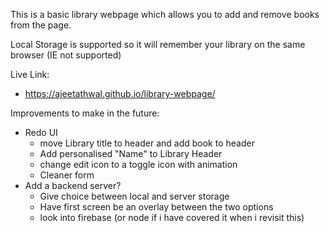 This is a basic library webpage which allows you to add and remove books from the page.

Local Storage is supported so it will remember your library on the same browser (IE not supported)

Live Link:

- https://ajeetathwal.github.io/library-webpage/

Improvements to make in the future:

- Redo UI
  - move Library title to header and add book to header
  - Add personalised "Name" to Library Header
  - change edit icon to a toggle icon with animation
  - Cleaner form
- Add a backend server?
  - Give choice between local and server storage
  - Have first screen be an overlay between the two options
  - look into firebase (or node if i have covered it when i revisit this)
